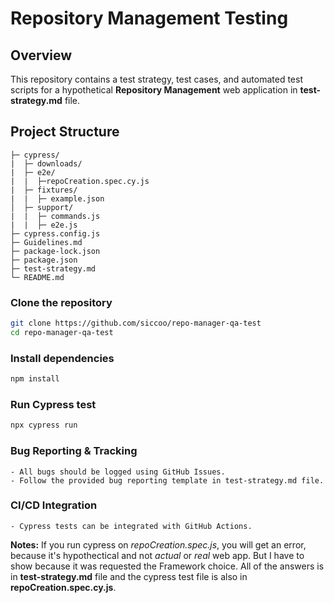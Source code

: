 # Repository Management Testing
## Overview
This repository contains a test strategy, test cases, and automated test scripts for a hypothetical **Repository Management** web application in **test-strategy.md** file.

## Project Structure
```tree
├─ cypress/
|  ├─ downloads/
|  ├─ e2e/
|  |  ├─repoCreation.spec.cy.js
|  ├─ fixtures/
|  |  ├─ example.json
│  ├─ support/
|  |  ├─ commands.js
|  |  ├─ e2e.js
├─ cypress.config.js
├─ Guidelines.md
├─ package-lock.json
├─ package.json
├─ test-strategy.md
└─ README.md
```

### Clone the repository
``` sh
git clone https://github.com/siccoo/repo-manager-qa-test
cd repo-manager-qa-test
```

### Install dependencies
``` sh
npm install
```

### Run Cypress test
``` sh
npx cypress run
```

### Bug Reporting & Tracking
```
- All bugs should be logged using GitHub Issues.
- Follow the provided bug reporting template in test-strategy.md file.
```

### CI/CD Integration
```
- Cypress tests can be integrated with GitHub Actions.
```

**Notes:** If you run cypress on *repoCreation.spec.js*, you will get an error, because it's hypothectical and not *actual* or *real* web app. But I have to show because it was requested the Framework choice. All of the answers is in **test-strategy.md** file and the cypress test file is also in **repoCreation.spec.cy.js**.
